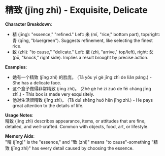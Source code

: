 # **精致 (jīng zhì) - Exquisite, Delicate**

**Character Breakdown**:  
- 精 (jīng): "essence," "refined." Left: 米 (mǐ, "rice," bottom part), top/right: 青 (qīng, "blue/green"). Suggests refinement, like selecting the finest rice.  
- 致 (zhì): "to cause," "delicate." Left: 至 (zhì, "arrive," top/left), right: 攵 (pū, "knock," right side). Implies a result brought by precise action.

**Examples**:  
- 她有一个精致 (jīng zhì) 的脸庞。 (Tā yǒu yí gè jīng zhì de liǎn páng.) - She has a delicate face.  
- 这个盒子做得非常精致 (jīng zhì)。 (Zhè gè hé zi zuò de fēi cháng jīng zhì.) - This box is made very exquisitely.  
- 他对生活很精致 (jīng zhì)。 (Tā duì shēng huó hěn jīng zhì.) - He pays great attention to the details of life.

**Usage Notes**:  
精致 (jīng zhì) describes appearance, items, or attitudes that are fine, detailed, and well-crafted. Common with objects, food, art, or lifestyle.

**Memory Aids**:  
"精 (jīng)" is the "essence," and "致 (zhì)" means "to cause"-something "精致 (jīng zhì)" has every detail caused by choosing the essence.